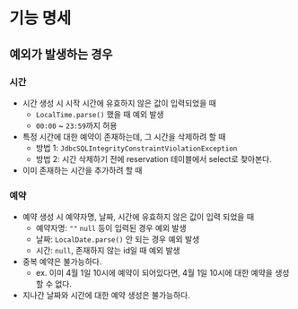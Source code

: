 # 기능 명세

## 예외가 발생하는 경우
### 시간
- 시간 생성 시 시작 시간에 유효하지 않은 값이 입력되었을 때
  - `LocalTime.parse()` 했을 때 예외 발생
  - `00:00` ~ `23:59`까지 허용
- 특정 시간에 대한 예약이 존재하는데, 그 시간을 삭제하려 할 때
  - 방법 1: `JdbcSQLIntegrityConstraintViolationException`
  - 방법 2: 시간 삭제하기 전에 reservation 테이블에서 select로 찾아본다.
- 이미 존재하는 시간을 추가하려 할 때

### 예약
- 예약 생성 시 예약자명, 날짜, 시간에 유효하지 않은 값이 입력 되었을 때
  - 예약자명: `""` `null` 등이 입력된 경우 예외 발생
  - 날짜: `LocalDate.parse()` 안 되는 경우 예외 발생
  - 시간: `null`, 존재하지 않는 id일 때 예외 발생
- 중복 예약은 불가능하다.
  - ex. 이미 4월 1일 10시에 예약이 되어있다면, 4월 1일 10시에 대한 예약을 생성할 수 없다.
- 지나간 날짜와 시간에 대한 예약 생성은 불가능하다.

